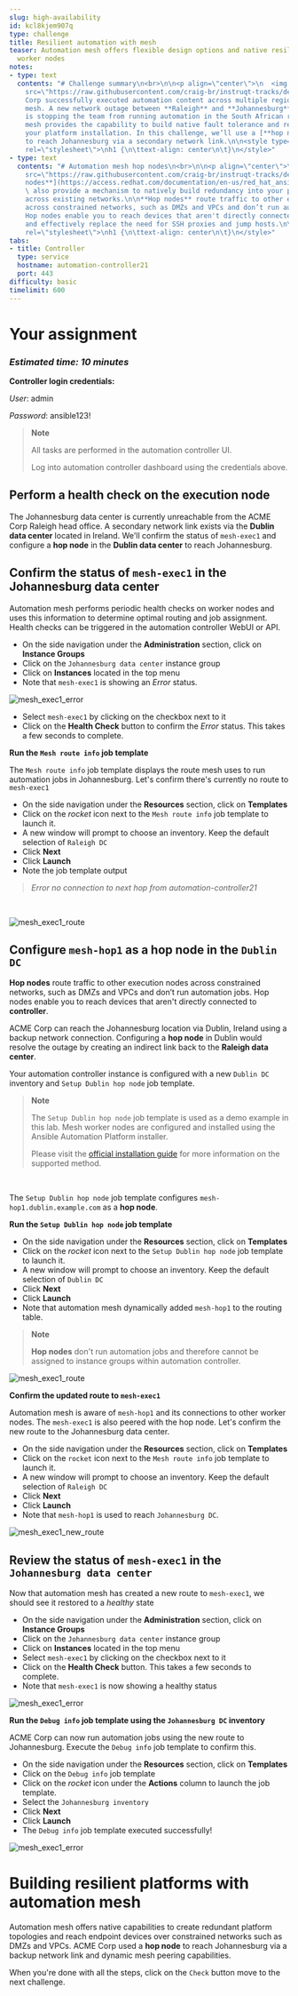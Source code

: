 ```yaml
---
slug: high-availability
id: kcl8kjem907q
type: challenge
title: Resilient automation with mesh
teaser: Automation mesh offers flexible design options and native resilience across
  worker nodes
notes:
- type: text
  contents: "# Challenge summary\n<br>\n\n<p align=\"center\">\n  <img width=\"400px\"
    src=\"https://raw.githubusercontent.com/craig-br/instruqt-tracks/devel/assets/mesh/mesh_map_dbn.png\">\n</p>\n<br>\n\nACME
    Corp successfully executed automation content across multiple regions using automation
    mesh. A new network outage between **Raleigh** and **Johannesburg**, however,
    is stopping the team from running automation in the South African region.\n\nAutomation
    mesh provides the capability to build native fault tolerance and redundancy into
    your platform installation. In this challenge, we’ll use a [**hop node**](https://access.redhat.com/documentation/en-us/red_hat_ansible_automation_platform/2.1/html/red_hat_ansible_automation_platform_automation_mesh_guide/con-automation-mesh-node-types#execution_plane)
    to reach Johannesburg via a secondary network link.\n\n<style type=\"text/css\"
    rel=\"stylesheet\">\nh1 {\n\ttext-align: center\n\t}\n</style>"
- type: text
  contents: "# Automation mesh hop nodes\n<br>\n\n<p align=\"center\">\n  <img height=\"500px\"
    src=\"https://raw.githubusercontent.com/craig-br/instruqt-tracks/devel/assets/mesh/mesh_node_distr_hop.png\">\n</p>\n<br>\n\n[**Hop
    nodes**](https://access.redhat.com/documentation/en-us/red_hat_ansible_automation_platform/2.1/html/red_hat_ansible_automation_platform_automation_mesh_guide/con-automation-mesh-node-types#execution_plane)
    \ also provide a mechanism to natively build redundancy into your platform topology
    across existing networks.\n\n**Hop nodes** route traffic to other execution nodes
    across constrained networks, such as DMZs and VPCs and don’t run automation jobs.
    Hop nodes enable you to reach devices that aren't directly connected to  controller
    and effectively replace the need for SSH proxies and jump hosts.\n\n<style type=\"text/css\"
    rel=\"stylesheet\">\nh1 {\n\ttext-align: center\n\t}\n</style>"
tabs:
- title: Controller
  type: service
  hostname: automation-controller21
  port: 443
difficulty: basic
timelimit: 600
---
```

# Your assignment
### *Estimated time: 10 minutes*

**Controller login credentials:**<p>
*User*: admin <p>
*Password*: ansible123!

> **Note**<p>
>
> All tasks are performed in the automation controller UI.<p>
> Log into automation controller dashboard using the credentials above.

## Perform a health check on the execution node

The Johannesburg data center is currently unreachable from the ACME Corp Raleigh head office. A secondary network link exists via the **Dublin data center** located in Ireland. We'll confirm the status of `mesh-exec1` and configure a **hop node** in the **Dublin data center** to reach Johannesburg.

## Confirm the status of ```mesh-exec1``` in the Johannesburg data center

Automation mesh performs periodic health checks on worker nodes and uses this information to determine optimal routing and job assignment. Health checks can be triggered in the automation controller WebUI or API.

* On the side navigation under the **Administration** section, click on **Instance Groups**
* Click on the ```Johannesburg data center``` instance group
* Click on **Instances** located in the top menu
* Note that ```mesh-exec1``` is showing an *Error* status.

![mesh_exec1_error](https://raw.githubusercontent.com/craig-br/instruqt-tracks/devel/assets/mesh/mesh_exec1_error.png)
<br>

* Select ```mesh-exec1``` by clicking on the checkbox next to it
* Click on the **Health Check** button to confirm the *Error* status. This takes a few seconds to complete.

**Run the ```Mesh route info``` job template**

The ```Mesh route info``` job template displays the route mesh uses to run automation jobs in Johannesburg. Let's confirm there's currently no route to ```mesh-exec1```

* On the side navigation under the **Resources** section, click on **Templates**
* Click on the *rocket* icon next to the ```Mesh route info``` job template to launch it.
* A new window will prompt to choose an inventory. Keep the default selection of ```Raleigh DC```
* Click **Next**
* Click **Launch**
* Note the job template output

> *Error no connection to next hop from automation-controller21*<p>
>
<br>

![mesh_exec1_route](https://raw.githubusercontent.com/craig-br/instruqt-tracks/devel/assets/mesh/mesh_exec1_no_route.png)
<br>

## Configure ```mesh-hop1``` as a hop node in the ```Dublin DC```

**Hop nodes** route traffic to other execution nodes across constrained networks, such as DMZs and VPCs and don’t run automation jobs. Hop nodes enable you to reach devices that aren't directly connected to **controller**.

ACME Corp can reach the Johannesburg location via Dublin, Ireland using a backup network connection. Configuring a **hop node** in Dublin would resolve the outage by creating an indirect link back to the **Raleigh data center**.

Your automation controller instance is configured with a new ```Dublin DC``` inventory and ```Setup Dublin hop node``` job template.

>**Note**<p>
>The ```Setup Dublin hop node``` job template is used as a demo example in this lab. Mesh worker nodes are configured and installed using the Ansible Automation Platform installer.<p>
> Please visit the [official installation guide](https://access.redhat.com/documentation/en-us/red_hat_ansible_automation_platform/2.1/html/red_hat_ansible_automation_platform_installation_guide/index) for more information on the supported method.
<br>

The ```Setup Dublin hop node``` job template configures ```mesh-hop1.dublin.example.com``` as a **hop node**.

**Run the ```Setup Dublin hop node``` job template**

* On the side navigation under the **Resources** section, click on **Templates**
* Click on the *rocket* icon next to the ```Setup Dublin hop node``` job template to launch it.
* A new window will prompt to choose an inventory. Keep the default selection of ```Dublin DC```
* Click **Next**
* Click **Launch**
* Note that automation mesh dynamically added ```mesh-hop1``` to the routing table.

>**Note**<p>
> **Hop nodes** don't run automation jobs and therefore cannot be assigned to instance groups within automation controller.

![mesh_exec1_route](https://raw.githubusercontent.com/craig-br/instruqt-tracks/devel/assets/mesh/mesh_route_hop1.png)
<br>

**Confirm the updated route to ```mesh-exec1```**

Automation mesh is aware of ```mesh-hop1``` and its connections to other worker nodes. The ```mesh-exec1``` is also peered with the hop node. Let's confirm the new route to the Johannesburg data center.

* On the side navigation under the **Resources** section, click on **Templates**
* Click on the `rocket` icon next to the ```Mesh route info``` job template to launch it.
* A new window will prompt to choose an inventory. Keep the default selection of ```Raleigh DC```
* Click **Next**
* Click **Launch**
* Note that ```mesh-hop1``` is used to reach ```Johannesburg DC```.

![mesh_exec1_new_route](https://raw.githubusercontent.com/craig-br/instruqt-tracks/devel/assets/mesh/mesh_route_new_exec1.png)
<br>

## Review the status of ```mesh-exec1``` in the ```Johannesburg data center```

Now that automation mesh has created a new route to ```mesh-exec1```, we should see it restored to a *healthy* state

* On the side navigation under the **Administration** section, click on **Instance Groups**
* Click on the ```Johannesburg data center``` instance group
* Click on **Instances** located in the top menu
* Select ```mesh-exec1``` by clicking on the checkbox next to it
* Click on the **Health Check** button. This takes a few seconds to complete.
* Note that ```mesh-exec1``` is now showing a healthy status

![mesh_exec1_error](https://raw.githubusercontent.com/craig-br/instruqt-tracks/devel/assets/mesh/mesh_health_check_mesh-exec1.png)
<br>

**Run the ```Debug info``` job template using the ```Johannesburg DC``` inventory**

ACME Corp can now run automation jobs using the new route to Johannesburg. Execute the ```Debug info``` job template to confirm this.

* On the side navigation under the **Resources** section, click on **Templates**
* Click on the ```Debug info``` job template
* Click on the *rocket* icon under the **Actions** column to launch the job template.
* Select the ```Johannesburg inventory```
* Click **Next**
* Click **Launch**
* The ```Debug info``` job template executed successfully!

![mesh_exec1_error](https://raw.githubusercontent.com/craig-br/instruqt-tracks/devel/assets/mesh/mesh_jt_debug_jhb_output.png)
<br>

# Building resilient platforms with automation mesh

Automation mesh offers native capabilities to create redundant platform topologies and reach endpoint devices over constrained networks such as DMZs and VPCs. ACME Corp used a **hop node** to reach Johannesburg via a backup network link and dynamic mesh peering capabilities.

When you're done with all the steps, click on the `Check` button move to the next challenge.
